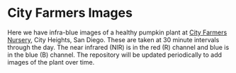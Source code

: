 # City Farmers Images

Here we have infra-blue images of a healthy pumpkin plant at [City Farmers Nursery](http://www.cityfarmersnursery.com/), City Heights, San Diego. These are taken at 30 minute intervals through the day. The near infrared (NIR) is in the red (R) channel  and blue is in the blue (B) channel. The repository will be updated periodically to add images of the plant over time.

